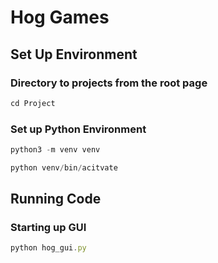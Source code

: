 # Hog Games
## Set Up Environment
### Directory to projects from the root page
```js
cd Project
```
### Set up Python Environment
```js
python3 -m venv venv
```
```js
python venv/bin/acitvate
```
## Running Code
### Starting up GUI
```js
python hog_gui.py
```